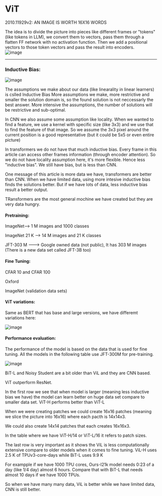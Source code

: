 # ViT
2010.11929v2: AN IMAGE IS WORTH 16X16 WORDS


The idea is to divide the picture into pieces like different frames or "tokens" (like tokens in LLM), we convert them to vectors, pass them through a flatten FF network with no activation function. Then we add a positional vectors to those token vectors and pass the result into encoders.  
![image](https://github.com/user-attachments/assets/7c641bfe-50d3-49d7-86e6-70aad97ebaaf)


-------------------

### Inductive Bias:

![image](https://github.com/user-attachments/assets/e4d3e51a-1875-4311-a1ff-01cf9c0e5f9a)

The assumptions we make about our data (like linearality in linear learners) is cslled Inductive Bias
More assumptions we make, more restrictive and smaller the solution domain is, so the found solution is not neccessarly the best answer. More intensive the assumptions, the number of solutions will be restrictive and sub-optimal.

In CNN we also assume some assumption like locality. When we wanted to find a feature, we use a kernel with specific size (like 3x3) and we use that to find the feature of that image. So we assume the 3x3 pixel around the current position is a good representative (but it could be 5x5 or even entire picture)

In transformers we do not have that much inductive bias. Every frame in this article can access other frames information (through encoder attention). So we do not have locality assumption here, it's more flexible. Hence less "inductive bias". We still have bias, but is less than CNN.

One message of this article is more data we have, transformers are better than CNN. When we have limited data, using more intesive inductive bias finds the solutions better. But if we have lots of data, less inductive bias result a better output.

TRansformers are the most general mochine we have created but they are very data hungry.

#### Pretraining:
ImageNet--> 1 M images and 1000 classes

ImageNet 21 K --> 14 M images and 21 K classes

JFT-303 M ---> Google owned data (not public), It has 303 M images (There is a new data set called JFT-3B too)

#### Fine Tuning:

CFAR 10 and CFAR 100

Oxford

ImageNet (validation data sets)

#### ViT variations:

Same as BERT that has base and large versions, we have differemt variations here:

![image](https://github.com/user-attachments/assets/9b457c7d-0ca5-4820-b1c8-2e75fff87dd3)


#### Performance evaluation:

The performance of the model is based on the data that is used for fine tuning. All the models in the following table use JFT-300M for pre-training.


![image](https://github.com/user-attachments/assets/33f1bca8-d18e-4cd1-b01b-6a346658361f)

BiT-L and Noisy Student are a bit older than ViL and they are CNN based. 


ViT outperform ResNet.

In the first row we see that when model is larger (meaning less inductive bias we have) the model can learn better on huge data set compare to smaller data set. ViT-H performs better than ViT-L

When we were creating patches we could create 16x16 patches (meaning we slice the picture into 16x16) where each pacth is 14x14x3.

We could also create 14x14 patches that each creates 16x16x3.

In the table where we have ViT-H/14 or ViT-L/16 it refers to patch sizes.

The last row is very important as it shows the ViL is less computationally extensive compare to older models when it comes to fine tuning. ViL-H uses 2.5 K of TPUv3-core-days while BiT-L uses 9.9 K

For exampple if we have 1000 TPU cores, Ours-I21k model needs 0:23 of a day (like 1/4 day) almost 6 hours. Compare that with BiT-L that needs almost 10 days if we have 1000 TPUs.

So when we have many many data, ViL is better while we have limited data, CNN is still better.








